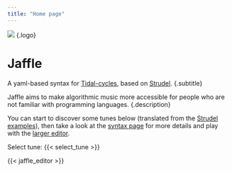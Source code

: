 ```yaml
---
title: "Home page"
---
```


![](images/jaffle_logo_128.png)
{.logo}

# Jaffle

A yaml-based syntax for [Tidal-cycles](https://tidalcycles.org/), based on [Strudel](https://strudel.tidalcycles.org).
{.subtitle}

Jaffle aims to make algorithmic music more accessible for people who are not familiar with programming languages.
{.description}

You can start to discover some tunes below (translated from the [Strudel examples](https://strudel.tidalcycles.org/examples/)), then take a look at the [syntax page](/syntax) for more details and play with the [larger editor](editor/).

Select tune: {{< select_tune >}}

{{< jaffle_editor >}}
